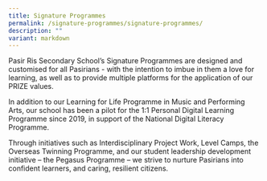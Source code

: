 ```yaml
---
title: Signature Programmes
permalink: /signature-programmes/signature-programmes/
description: ""
variant: markdown
---
```

Pasir Ris Secondary School’s Signature Programmes are designed and customised for all Pasirians - with the intention to imbue in them a love for learning, as well as to provide multiple platforms for the application of our PRIZE values. 

In addition to our Learning for Life Programme in Music and Performing Arts, our school has been a pilot for the 1:1 Personal Digital Learning Programme since 2019, in support of the National Digital Literacy Programme. 

Through initiatives such as Interdisciplinary Project Work, Level Camps, the Overseas Twinning Programme, and our student leadership development initiative – the Pegasus Programme – we strive to nurture Pasirians into confident learners, and caring, resilient citizens.